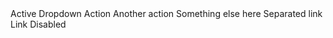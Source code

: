﻿<BSNav IsPills="true">
    <BSNavItem IsActive="true">Active</BSNavItem>
    <BSNavItem IsDropdown="true">
        <BSDropdown>
            <Toggler><BSToggle IsNavLink="true">Dropdown</BSToggle></Toggler>
            <Content>
                <BSDropdownItem Url="javascript:void(0);">Action</BSDropdownItem>
                <BSDropdownItem Url="javascript:void(0);">Another action</BSDropdownItem>
                <BSDropdownItem Url="javascript:void(0);">Something else here</BSDropdownItem>
                <BSDropdownItem IsDivider="true"/>
                <BSDropdownItem Url="javascript:void(0);">Separated link</BSDropdownItem>
            </Content>
        </BSDropdown>
    </BSNavItem>
    <BSNavItem>Link</BSNavItem>
    <BSNavItem IsDisabled="true">Disabled</BSNavItem>
</BSNav>
